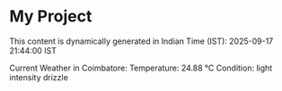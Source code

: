 # My Project

This content is dynamically generated in Indian Time (IST): 2025-09-17 21:44:00 IST


Current Weather in Coimbatore:
Temperature: 24.88 °C
Condition: light intensity drizzle
